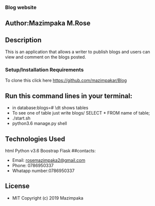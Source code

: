 ### Blog website
## Author:Mazimpaka M.Rose
## Description
This is an application that allows a writer to publish blogs and users can view and comment on the blogs posted.
### Setup/Installation Requirements
To clone this click here https://github.com/mazimpakar/Blog
## Run this command lines in your terminal:
* in database:blogs=# \dt shows tables
* To see one of table just write blogs/ SELECT * FROM name of table;
* ./start.sh
* python3.6 manage.py shell
## Technologies Used
html
Python v3.6
Boostrap
Flask
##contacts:

* Email: rosemazimpaka2@gmail.com
* Phone: 0786950337
* Whatapp number:0786950337

## License
* MIT Copyright (c) 2019 Mazimpaka




